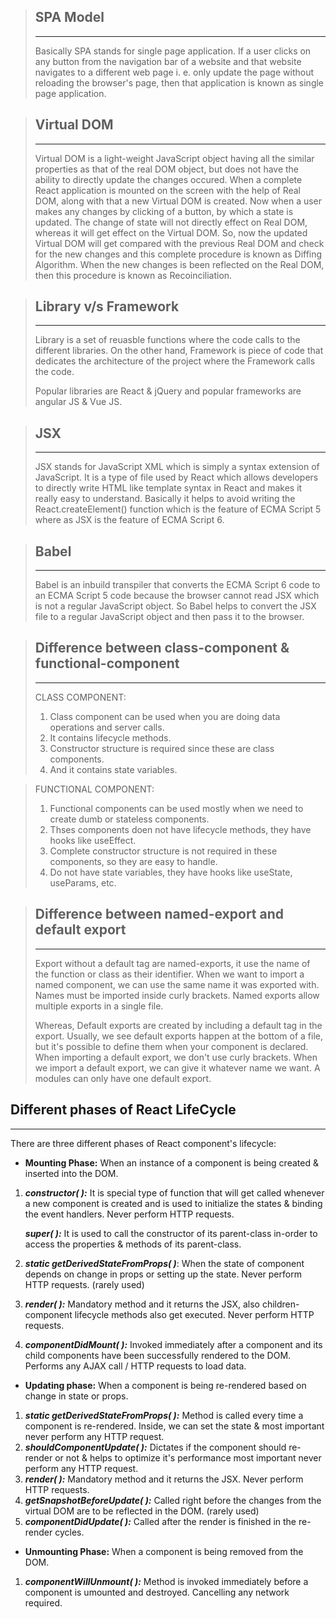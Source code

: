 > ## **SPA Model**
>
> ---
>
> Basically SPA stands for single page application. If a user clicks on any button from the navigation bar of a website and that website navigates to a different web page i. e. only update the page without reloading the browser's page, then that application is known as single page application.

> ## **Virtual DOM**
>
> ---
>
> Virtual DOM is a light-weight JavaScript object having all the similar properties as that of the real DOM object, but does not have the ability to directly update the changes occured. When a complete React application is mounted on the screen with the help of Real DOM, along with that a new Virtual DOM is created. Now when a user makes any changes by clicking of a button, by which a state is updated. The change of state will not directly effect on Real DOM, whereas it will get effect on the Virtual DOM. So, now the updated Virtual DOM will get compared with the previous Real DOM and check for the new changes and this complete procedure is known as Diffing Algorithm. When the new changes is been reflected on the Real DOM, then this procedure is known as Recoinciliation.

> ## **Library v/s Framework**
>
> ---
>
> Library is a set of reuasble functions where the code calls to the different libraries. On the other hand, Framework is piece of code that dedicates the architecture of the project where the Framework calls the code.
>
> Popular libraries are React & jQuery and popular frameworks are angular JS & Vue JS.

> ## **JSX**
>
> ---
>
> JSX stands for JavaScript XML which is simply a syntax extension of JavaScript. It is a type of file used by React which allows developers to directly write HTML like template syntax in React and makes it really easy to understand. Basically it helps to avoid writing the React.createElement() function which is the feature of ECMA Script 5 where as JSX is the feature of ECMA Script 6.

> ## **Babel**
>
> ---
>
> Babel is an inbuild transpiler that converts the ECMA Script 6 code to an ECMA Script 5 code because the browser cannot read JSX which is not a regular JavaScript object. So Babel helps to convert the JSX file to a regular JavaScript object and then pass it to the browser.

>## Difference between class-component & functional-component
>
> ---
> 
> CLASS COMPONENT:
> 1. Class component can be used when you are doing data operations and server calls.
> 2. It contains lifecycle methods.
> 3. Constructor structure is required since these are class components.
> 4. And it contains state variables.

> FUNCTIONAL COMPONENT:
> 1. Functional components can be used mostly when we need to create dumb or stateless components.
> 2. Thses components doen not have lifecycle methods, they have hooks like useEffect.
> 3. Complete constructor structure is not required in these components, so they are easy to handle.
> 4. Do not have state variables, they have hooks like useState, useParams, etc.


>## Difference between named-export and default export
>
> ---
>
> Export without a default tag are named-exports, it use the name of the function or class as their identifier. When we want to import a named component, we can use the same name it was exported with. Names must be imported inside curly brackets. Named exports allow multiple exports in a single file.
>
> Whereas, Default exports are created by including a default tag in the export. Usually, we see default exports happen at the bottom of a file, but it's possible to define them when your component is declared. When importing a default export, we don't use curly brackets. When we import a default export, we can give it whatever name we want. A modules can only have one default export.

## **Different phases of React LifeCycle**

---

There are three different phases of React component's lifecycle:

* **Mounting Phase:** When an instance of a component is being created & inserted into the DOM.

1. ***constructor( ):*** It is special type of function that will get called whenever a new component is
   created and is used to initialize the states & binding the event handlers. Never perform HTTP requests.

   ***super( ):*** It is used to call the constructor of its parent-class in-order to access the properties & methods
   of its parent-class.
2. ***static getDerivedStateFromProps( )***: When the state of component depends on change in props or
   setting up the state. Never perform HTTP requests. (rarely used)
3. ***render( ):*** Mandatory method and it returns the JSX, also children-component lifecycle methods also get executed.
   Never perform HTTP requests.
4. ***componentDidMount( ):*** Invoked immediately after a component and its child components have been successfully rendered to the DOM. Performs any AJAX call / HTTP requests to load data.

* **Updating phase:** When a component is being re-rendered based on change in
  state or props.

1. ***static getDerivedStateFromProps( ):*** Method is called every time a component is re-rendered. Inside, we can set the state & most important never perform any HTTP request.
2. ***shouldComponentUpdate( ):*** Dictates if the component should re-render or not & helps to optimize it's performance most important never perform any HTTP request.
3. ***render( ):*** Mandatory method and it returns the JSX. Never perform HTTP requests.
4. ***getSnapshotBeforeUpdate( ):*** Called right before the changes from the virtual DOM are to be reflected in the DOM. (rarely used)
5. ***componentDidUpdate( ):*** Called after the render is finished in the re-render cycles.

* **Unmounting Phase:** When a component is being removed from the DOM.

1. ***componentWillUnmount( ):*** Method is invoked immediately before a component is umounted and destroyed.  Cancelling any network required.
